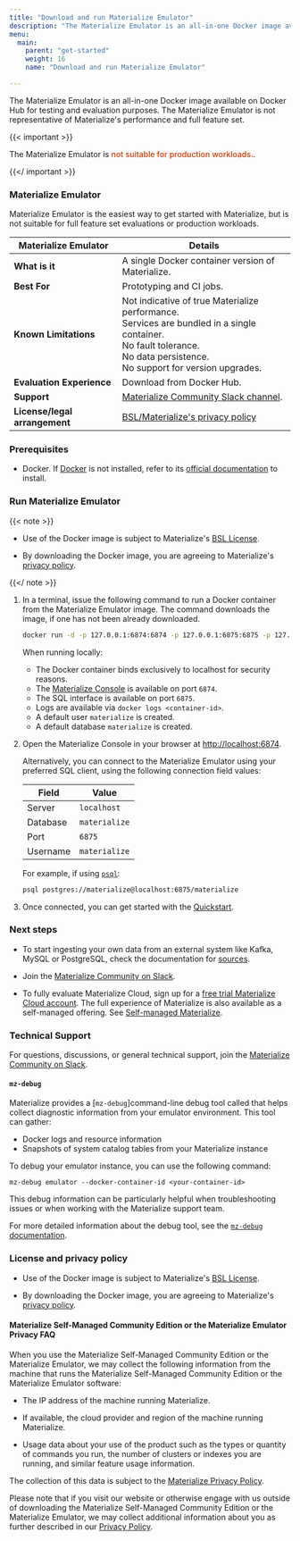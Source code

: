 ```yaml
---
title: "Download and run Materialize Emulator"
description: "The Materialize Emulator is an all-in-one Docker image available on Docker Hub, offering the fastest way to get hands-on experience with Materialize in a local environment."
menu:
  main:
    parent: "get-started"
    weight: 16
    name: "Download and run Materialize Emulator"

---
```


The Materialize Emulator is an all-in-one Docker image available on Docker Hub
for testing and evaluation purposes. The Materialize Emulator is not
representative of Materialize's performance and full feature set.

{{< important >}}

The Materialize Emulator is <redb> not suitable for production workloads.</redb>.

{{</ important >}}

### Materialize Emulator

Materialize Emulator is the easiest way to get started with Materialize, but is
not suitable for full feature set evaluations or production workloads.

| Materialize Emulator              | Details    |
|-----------------------------------|------------|
| **What is it**                    | A single Docker container version of Materialize. |
| **Best For**                       | Prototyping and CI jobs. |
| **Known Limitations**     | Not indicative of true Materialize performance. <br>Services are bundled in a single container. <br>No fault tolerance. <br>No data persistence. <br>No support for version upgrades. |
| **Evaluation Experience**          | Download from Docker Hub. |
| **Support**                        | [Materialize Community Slack channel](https://materialize.com/s/chat).|
| **License/legal arrangement**      | [BSL/Materialize's privacy policy](#license-and-privacy-policy) |

### Prerequisites

- Docker. If [Docker](https://www.docker.com/) is not installed, refer to its
[official documentation](https://docs.docker.com/get-docker/) to install.

### Run Materialize Emulator

{{< note >}}

- Use of the Docker image is subject to Materialize's [BSL License](https://github.com/MaterializeInc/materialize/blob/main/LICENSE).

- By downloading the Docker image, you are agreeing to Materialize's [privacy policy](https://materialize.com/privacy-policy/).

{{</ note >}}

1. In a terminal, issue the following command to run a Docker container from the
   Materialize Emulator image. The command downloads the image, if one has not
   been already downloaded.

   ```sh
   docker run -d -p 127.0.0.1:6874:6874 -p 127.0.0.1:6875:6875 -p 127.0.0.1:6876:6876 materialize/materialized:{{< version >}}
   ```

   When running locally:

   - The Docker container binds exclusively to localhost for security reasons.
   - The [Materialize Console](/console/) is available on port `6874`.
   - The SQL interface is available on port `6875`.
   - Logs are available via `docker logs <container-id>`.
   - A default user `materialize` is created.
   - A default database `materialize` is created.

1. <a name="materialize-emulator-connect-client"></a>

   Open the Materialize Console in your browser at [http://localhost:6874](http://localhost:6874).

   Alternatively, you can connect to the Materialize Emulator using your
   preferred SQL client, using the following connection field values:

   | Field    | Value         |
   |----------|---------------|
   | Server   | `localhost`   |
   | Database | `materialize` |
   | Port     | `6875`        |
   | Username | `materialize` |

   For example, if using [`psql`](/integrations/sql-clients/#psql):

   ```sh
   psql postgres://materialize@localhost:6875/materialize
   ```

1. Once connected, you can get started with the
   [Quickstart](/get-started/quickstart).

### Next steps

- To start ingesting your own data from an external system like Kafka, MySQL or
  PostgreSQL, check the documentation for [sources](/sql/create-source/).

- Join the [Materialize Community on Slack](https://materialize.com/s/chat).

- To fully evaluate Materialize Cloud, sign up for a [free trial Materialize
  Cloud
  account](https://materialize.com/register/?utm_campaign=General&utm_source=documentation).
  The full experience of Materialize is also available as a self-managed
  offering. See [Self-managed Materialize].

[Self-managed Materialize]: https://materialize.com/docs/self-managed/v25.2/

### Technical Support

For questions, discussions, or general technical support, join the [Materialize
Community on Slack](https://materialize.com/s/chat).

#### `mz-debug`

Materialize provides a [`mz-debug`]command-line debug tool called  that helps collect diagnostic information from your emulator environment. This tool can gather:
- Docker logs and resource information
- Snapshots of system catalog tables from your Materialize instance

To debug your emulator instance, you can use the following command:

```console
mz-debug emulator --docker-container-id <your-container-id>
```

This debug information can be particularly helpful when troubleshooting issues or when working with the Materialize support team.

For more detailed information about the debug tool, see the [`mz-debug` documentation](/integrations/mz-debug/).


### License and privacy policy

- Use of the Docker image is subject to Materialize's [BSL
  License](https://github.com/MaterializeInc/materialize/blob/main/LICENSE).

- By downloading the Docker image, you are agreeing to Materialize's
  [privacy policy](https://materialize.com/privacy-policy/).

#### Materialize Self-Managed Community Edition or the Materialize Emulator Privacy FAQ

When you use the Materialize Self-Managed Community Edition or the Materialize Emulator, we may collect the following information from the machine that runs the Materialize Self-Managed Community Edition or the Materialize Emulator software:

- The IP address of the machine running Materialize.

- If available, the cloud provider and region of the machine running
  Materialize.

- Usage data about your use of the product such as the types or quantity of
  commands you run, the number of clusters or indexes you are running, and
  similar feature usage information.

The collection of this data is subject to the [Materialize Privacy Policy](https://materialize.com/privacy-policy/).

Please note that if you visit our website or otherwise engage with us outside of
downloading the Materialize Self-Managed Community Edition or the Materialize
Emulator, we may collect additional information about you as further described
in our [Privacy Policy](https://materialize.com/privacy-policy/).

<style>
red { color: #d33902 }
redb { color: #d33902; font-weight: 500; }
</style>
